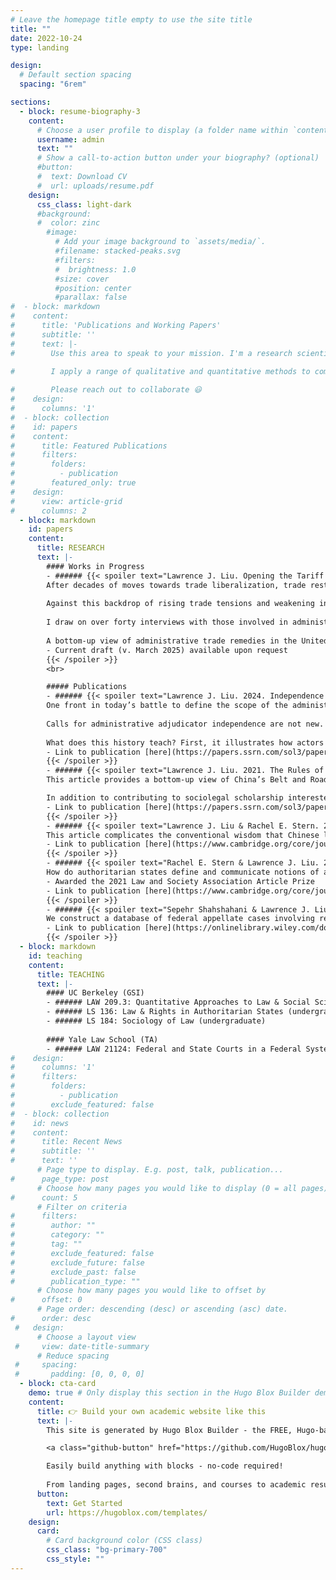 ```yaml
---
# Leave the homepage title empty to use the site title
title: ""
date: 2022-10-24
type: landing

design:
  # Default section spacing
  spacing: "6rem"

sections:
  - block: resume-biography-3
    content:
      # Choose a user profile to display (a folder name within `content/authors/`)
      username: admin
      text: ""
      # Show a call-to-action button under your biography? (optional)
      #button:
      #  text: Download CV
      #  url: uploads/resume.pdf
    design:
      css_class: light-dark
      #background:
      #  color: zinc
        #image:
          # Add your image background to `assets/media/`.
          #filename: stacked-peaks.svg
          #filters:
          #  brightness: 1.0
          #size: cover
          #position: center
          #parallax: false
#  - block: markdown
#    content:
#      title: 'Publications and Working Papers'
#      subtitle: ''
#      text: |-
#        Use this area to speak to your mission. I'm a research scientist in the Moonshot team at DeepMind. I blog about machine learning, deep learning, and moonshots.

#        I apply a range of qualitative and quantitative methods to comprehensively investigate the role of science and technology in the economy.
        
#        Please reach out to collaborate 😃
#    design:
#      columns: '1'
#  - block: collection
#    id: papers
#    content:
#      title: Featured Publications
#      filters:
#        folders:
#          - publication
#        featured_only: true
#    design:
#      view: article-grid
#      columns: 2
  - block: markdown
    id: papers
    content:
      title: RESEARCH
      text: |-
        #### Works in Progress
        - ###### {{< spoiler text="Lawrence J. Liu. Opening the Tariff Toolkit: The Demand for Administrative Trade Remedies in the United States. Working Paper." >}}
        After decades of moves towards trade liberalization, trade restrictions, especially tariffs, are back in vogue. The United States has raised tariffs on numerous products, paralyzed the World Trade Organization’s dispute-settlement system, and engaged in a trade war with China. The continuation of adversarial actions seems assured, with both political parties indicating interest in higher tariffs to defend against imports from various countries and ongoing calls to “decouple” from China.
        
        Against this backdrop of rising trade tensions and weakening international legal constraints, I examine the demand for such defensive trade measures and the domestic administrative processes that result in them. I adopt a bottom-up perspective that trains attention on the actors that engage these processes through the enforcement of “administrative trade remedies,” which I define broadly to include any domestic law that aims to defend domestic industries against imports and is administered by an administrative agency, e.g., antidumping duties or Section 232 national-security trade actions. Rather than focus on Congress or the President, this view better appreciates the role of firms, workers, and lawyers in mobilizing administrative agencies to enforce, and thereby make, trade law.
        
        I draw on over forty interviews with those involved in administrative trade-remedy processes and original datasets of agency investigations to describe how those who seek and benefit from tariffs choose among a toolkit of domestic remedies. Although tools with greater presidential involvement in the decisionmaking process are receiving increased attention, I find that private actors remain actively engaged in the enforcement of administrative trade remedies, and they continue to prefer the antidumping and countervailing duty process because of its relative insulation from politics (especially the President) and resulting predictability and durability.
        
        A bottom-up view of administrative trade remedies in the United States contributes first to our understanding of trade lawmaking and policy. In addition to highlighting the continued relevance of focusing on private actors and agency processes, the premium that relevant actors place on a process’s perceived distance from politics and predictability helps explain the continuing popularity of such a scheme, as well as the value of consistent agency practice during a time of high political polarization and volatility. This approach can also travel to other countries, where the use of defensive measures is similarly on the rise, or to other areas of U.S. trade law. Second, I contribute to scholarship that seeks to “normalize” trade law. The mixed public-private nature of the trade-remedies enforcement scheme and interviewees’ discussions of the pros and cons of administrative procedures illustrate the benefits of bringing research on “ordinary” areas of domestic law to bear on trade law, and vice versa.
        - Current draft (v. March 2025) available upon request
        {{< /spoiler >}}
        <br>

        ##### Publications
        - ###### {{< spoiler text="Lawrence J. Liu. 2024. Independence through Judicialization: The Politics Surrounding Administrative Adjudicators, 1929-1949. Michigan Journal of Environmental and Administrative Law 13(2): 522-69." >}}
        One front in today’s battle to define the scope of the administrative state concerns the authority, status, and future of its 10,000-plus administrative adjudicators. Decisions by federal courts and the executive branch to increase the dependence of administrative adjudicators on the executive have sparked strong reactions from observers, with many advocating for measures to increase adjudicator “independence.” But who should administrative adjudicators be independent of, which ought to be independent, and why? 
        
        Calls for administrative adjudicator independence are not new. This Article draws on primary documents produced by private actors, congressional decisionmakers, and federal executive agents to present a political legal history of legislative proposals between 1929 and 1949 to understand whether, how, and why different actors sought to insulate administrative adjudicators from their agencies or the President. Leading up to and following the enactment of the Administrative Procedure Act in 1946, politicians and interested citizens advanced proposals to increase the independence of the individuals who conducted hearings and served as factfinders in administrative agencies. Then, like now, observers debated administrative adjudicator independence in the context of discussions about the power of administrative agencies. The loudest supporters of independence were anti-New Dealers trying to halt and reverse the growth of administrative power, who were joined by a subset of legal professionals interested in using law to check its operation. These critics attempted to “judicialize” administrative adjudication by increasing the resemblance of administrative adjudicators to the federal judiciary.  
        
        What does this history teach? First, it illustrates how actors past and present deploy seemingly apolitical terms like judicial values, independence, or administrative procedure to obtain substantive political ends. Indeed, such terms can take on different meanings at different times, perhaps varying with views of the federal judiciary and active government, the policies and political strength of the President, the issues decided by administrative agencies, or the types of claimants subject to adjudication. Second, it highlights how early supporters of administrative agencies emphasized the diversity among administrative adjudicators, while opponents grouped them together to collectively limit their authority. Today, rather than pursuing one-size-fits-all reforms, I suggest that different rules should apply to different administrative adjudicators depending on the questions and claimants involved. Decisions about ratemaking or regulatory enforcement differ from individualized determinations whether citizens qualify for government benefits or licenses. Claims by business interests might be treated differently from those by more vulnerable groups, such as disability-benefits recipients or noncitizens at risk of removal. In any event, when making policy recommendations, reformers should begin by understanding who administrative adjudicators are and the functions they perform, an understanding that also underscores whether and how politics should animate arguments about adjudicator independence.
        - Link to publication [here](https://papers.ssrn.com/sol3/papers.cfm?abstract_id=4895926)
        {{< /spoiler >}}
        - ###### {{< spoiler text="Lawrence J. Liu. 2021. The Rules of the (Belt and) Road: How Lawyers Participate in China's Outbound Investment and Infrastructure Initiatives. Yale Journal of International Law Online 46: 168-96" >}}
        This article provides a bottom-up view of China’s Belt and Road Initiative (BRI) though an empirical examination of how and why domestic lawyers are engaged in BRI investment and infrastructure projects. Drawing on an original dataset of biographical information of, and eleven semi-structured interviews with, lawyers identified by the state as “BRI and Cross-Border Legal Experts,” I examine these lawyers’ demographic characteristics, the knowledge they rely upon in their work, and their motivations. I find that China’s BRI lawyers work and speak in ways similar to cross-border lawyers from countries like the United States. At the same time, these state-adjacent professionals acknowledge the state’s heavy involvement in crafting the environment surrounding their work. Although these politics do not necessarily affect the technical aspects of their practice, many keep close tabs on BRI policies, some are involved in policy reform efforts, and most express pride in what a successful BRI might mean for China’s future.

        In addition to contributing to sociolegal scholarship interested in the legal profession’s role in (re-)crafting dominant global scripts, I suggest that the day-to-day work of legal professionals serves as a barometer of the intentions and successes of Chinese state policy. For now, my portrait of China’s BRI lawyers suggests that they largely adhere to the existing script’s understanding of norms and best practices, and see their work as complementary to the existing system rather than subversive. Nonetheless, I urge continued focus on BRI lawyers and the other on-the-ground actors that make China’s foreign policy a reality.
        - Link to publication [here](https://papers.ssrn.com/sol3/papers.cfm?abstract_id=3897109)
        {{< /spoiler >}}
        - ###### {{< spoiler text="Lawrence J. Liu & Rachel E. Stern. 2021. State-Adjacent Professionals: How Chinese Lawyers Participate in Political Life. The China Quarterly 247: 793-813." >}}
        This article complicates the conventional wisdom that Chinese lawyers are either politically liberal activists or apolitical hired guns by training our attention on the group of lawyers who choose to stand adjacent to the state and participate in governance. Through an examination of how and why winners of the state-sanctioned Outstanding Lawyer Award participate in politics, we illustrate how state-adjacent lawyers provide the state with information and persuade others to behave in ways the state considers appropriate. Although proximity to power affords some social and professional benefits, award winners are also motivated by a commitment to improving Chinese society. By highlighting the political role played by lawyers who serve as a bridge between state and society, we open the door to future research on the relationship between the state and professionals in other industries and countries, and call for continued attention to how inequality shapes opportunities for political participation in China.
        - Link to publication [here](https://www.cambridge.org/core/journals/china-quarterly/article/stateadjacent-professionals-how-chinese-lawyers-participate-in-political-life/A090DD6A9B32135C50A66A552CC511E3)
        {{< /spoiler >}}
        - ###### {{< spoiler text="Rachel E. Stern & Lawrence J. Liu. 2020. The Good Lawyer: State-Led Professional Socialization in Contemporary China. Law & Social Inquiry 45(1): 226-48." >}}
        How do authoritarian states define and communicate notions of appropriate work conduct and professional excellence? This article examines three channels of communication used by the Chinese state to signal professional expectations to the bar: the bar exam, the administrative rules governing lawyers, and the state-sanctioned National Outstanding Lawyer Award. We find that China’s state narrative about “the good lawyer” celebrates lawyers willing to work closely with the authorities and asks more stringent critics to separate private beliefs from public behavior. In contrast to assumptions often made in research on authoritarian law, this article highlights how lawyers can participate in politics without opposing the regime and how much work goes into curating an appealing state strand of legal professionalism rather than relying on coercion alone. We end with a call for future work on “varieties of legal professionalism” to better understand which state signals are most visible and persuasive to different segments of the Chinese bar, as well as the conditions under which alternate ideas about professionalism gain traction.
        - Awarded the 2021 Law and Society Association Article Prize
        - Link to publication [here](https://www.cambridge.org/core/journals/china-quarterly/article/stateadjacent-professionals-how-chinese-lawyers-participate-in-political-life/A090DD6A9B32135C50A66A552CC511E3)
        {{< /spoiler >}}
        - ###### {{< spoiler text="Sepehr Shahshahani & Lawrence J. Liu. 2017. Religion and Judging on the Federal Courts of Appeals. Journal of Empirical Legal Studies 14(4): 716-44." >}}
        We construct a database of federal appellate cases involving religious liberties decided between 2006 and 2015, expanding and improving an existing database covering up to 2005. The data are used to investigate the role of religion in judicial decision making. We find that Jewish judges are significantly more likely than their non-Jewish colleagues to favor claimants in religious liberties cases, but we find no significant effects for other minority religions. Our findings confirm previous findings in the literature, but we go a number of steps further than existing studies in uncovering the sources of Jewish judges’ influence. We conclude that the effect of Jewish judges comes through their increased concern for the separation of church and state—not through their heightened solicitude for the interests of religious minorities in practicing their religion or through preferential treatment of Jewish claimants. Further, our analysis of cases not involving religion shows that the pro-claimant effect of Jewish judges is attributable not to a general liberal attitude but to a particular secular concern for the separation of church and state. Finally, we are the first researchers to go beyond individual effects and investigate the panel effects of judges’ religious affiliation. Our findings in this regard have suggestive implications for identifying the mechanism of panel effects.
        - Link to publication [here](https://onlinelibrary.wiley.com/doi/10.1111/jels.12162)
        {{< /spoiler >}}
  - block: markdown
    id: teaching
    content:
      title: TEACHING
      text: |-
        #### UC Berkeley (GSI)
        - ###### LAW 209.3: Quantitative Approaches to Law & Social Science (graduate)
        - ###### LS 136: Law & Rights in Authoritarian States (undergraduate)
        - ###### LS 184: Sociology of Law (undergraduate)
        
        #### Yale Law School (TA)
        - ###### LAW 21124: Federal and State Courts in a Federal System
#    design: 
#      columns: '1'
#      filters:
#        folders:
#          - publication
#        exclude_featured: false
#  - block: collection
#    id: news
#    content:
#      title: Recent News
#      subtitle: ''
#      text: ''
      # Page type to display. E.g. post, talk, publication...
#      page_type: post
      # Choose how many pages you would like to display (0 = all pages)
#      count: 5
      # Filter on criteria
#      filters:
#        author: ""
#        category: ""
#        tag: ""
#        exclude_featured: false
#        exclude_future: false
#        exclude_past: false
#        publication_type: ""
      # Choose how many pages you would like to offset by
#      offset: 0
      # Page order: descending (desc) or ascending (asc) date.
#      order: desc
 #   design:
      # Choose a layout view
 #     view: date-title-summary
      # Reduce spacing
 #     spacing:
 #       padding: [0, 0, 0, 0]
  - block: cta-card
    demo: true # Only display this section in the Hugo Blox Builder demo site
    content:
      title: 👉 Build your own academic website like this
      text: |-
        This site is generated by Hugo Blox Builder - the FREE, Hugo-based open source website builder trusted by 250,000+ academics like you.

        <a class="github-button" href="https://github.com/HugoBlox/hugo-blox-builder" data-color-scheme="no-preference: light; light: light; dark: dark;" data-icon="octicon-star" data-size="large" data-show-count="true" aria-label="Star HugoBlox/hugo-blox-builder on GitHub">Star</a>

        Easily build anything with blocks - no-code required!
        
        From landing pages, second brains, and courses to academic resumés, conferences, and tech blogs.
      button:
        text: Get Started
        url: https://hugoblox.com/templates/
    design:
      card:
        # Card background color (CSS class)
        css_class: "bg-primary-700"
        css_style: ""
---
```

